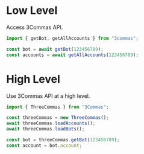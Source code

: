 # Low Level

Access 3Commas API.

```ts
import { getBot, getAllAccounts } from "3commas";

const bot = await getBot(123456789);
const accounts = await getAllAccounts(123456789);
```

# High Level

Use 3Commas API at a high level.

```ts
import { ThreeCommas } from "3Commas";

const threeCommas = new ThreeCommas();
await threeCommas.loadAccounts();
await threeCommas.loadBots();

const bot = threeCommas.getBot(123456789);
const account = bot.account;
```
